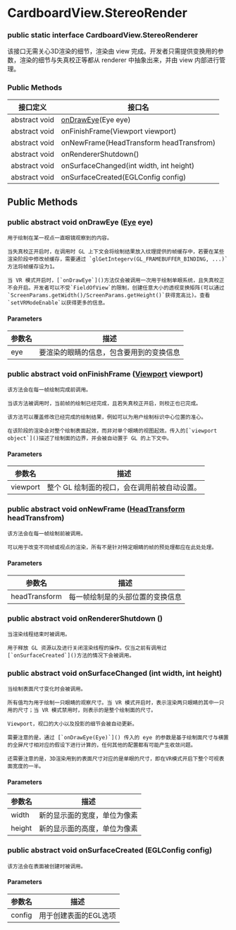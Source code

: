 # CardboardView.StereoRender

### public static interface CardboardView.StereoRenderer

该接口无需关心3D渲染的细节，渲染由 view 完成。开发者只需提供变换用的参数，渲染的细节与失真校正等都从 renderer 中抽象出来，并由 view 内部进行管理。

### Public Methods

接口定义 | 接口名    
-------- | -------
abstract void | [onDrawEye](#public-abstract-void-ondraweye-eye-eye)(Eye eye)
abstract void | onFinishFrame(Viewport viewport)
abstract void | onNewFrame(HeadTransform headTransfrom)
abstract void | onRendererShutdown()
abstract void | onSurfaceChanged(int width, int height)
abstract void | onSurfaceCreated(EGLConfig config)

## Public Methods

### public abstract void onDrawEye ([Eye]() eye)

    用于绘制在某一视点一直眼镜观察到的内容。

    当失真校正开启时，在调用时 GL 上下文会将绘制结果放入纹理提供的帧缓存中，若要在某些渲染阶段中修改帧缓存，需要通过 `glGetIntegerv(GL_FRAMEBUFFER_BINDING, ...)`方法将帧缓存设为1。

    当 VR 模式开启时，[`onDrawEye`]()方法仅会被调用一次用于绘制单眼系统，且失真校正不会开启。开发者可以不受`FieldOfView`的限制，创建任意大小的透视变换矩阵(可以通过`ScreenParams.getWidth()/ScreenParams.getHeight()`获得宽高比)。查看`setVRModeEnable`以获得更多的信息。

#### Parameters

参数名 | 描述
------ | ------
eye | 要渲染的眼睛的信息，包含要用到的变换信息

### public abstract void onFinishFrame ([Viewport]() viewport)

    该方法会在每一帧绘制完成前调用。

    当该方法被调用时，当前帧的绘制已经完成，且若失真校正开启，则校正也已完成。

    该方法可以覆盖修改已经完成的绘制结果，例如可以为用户绘制标识中心位置的准心。

    在该阶段的渲染会对整个绘制表面起效，而非对单个眼睛的视图起效。传入的[`viewport object`]()描述了绘制面的边界，并会被自动置于 GL 的上下文中。

#### Parameters

参数名 | 描述
------ | ------
viewport | 整个 GL 绘制面的视口，会在调用前被自动设置。

### public abstract void onNewFrame ([HeadTransform]() headTransfrom)

    该方法会在每一帧绘制前被调用。

    可以用于改变不同帧或视点的渲染，所有不是针对特定眼睛的帧的预处理都应在此处处理。

#### Parameters

参数名 | 描述
------ | ------
headTransform | 每一帧绘制是的头部位置的变换信息

### public abstract void onRendererShutdown ()

    当渲染线程结束时被调用。

    用于释放 GL 资源以及进行关闭渲染线程的操作。仅当之前有调用过[`onSurfaceCreated`]()方法的情况下会被调用。

### public abstract void onSurfaceChanged (int width, int height)

    当绘制表面尺寸变化时会被调用。

    所有值均为用于绘制一只眼睛的观察尺寸。当 VR 模式开启时，表示渲染两只眼睛的其中一只用的尺寸；当 VR 模式禁用时，则表示的是整个绘制面的尺寸。

    Viewport，视口的大小以及投影的细节会被自动更新。

    需要注意的是，通过 [`onDrawEye(Eye)`]() 传入的 eye 的参数是基于绘制面尺寸与横置的全屏尺寸相对应的假设下进行计算的，任何其他的配置都有可能产生收敛问题。

    还需要注意的是，3D渲染用到的表面尺寸对应的是单眼的尺寸，即在VR模式开启下整个可视表面宽度的一半。

#### Parameters

参数名 | 描述
------ | ------
width | 新的显示面的宽度，单位为像素
height | 新的显示面的高度，单位为像素

### public abstract void onSurfaceCreated (EGLConfig config)

    该方法会在表面被创建时被调用。

#### Parameters

参数名 | 描述
------ | ------
config | 用于创建表面的EGL选项
